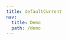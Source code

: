 ```yaml
---
title: defaultCurrent
nav:
  title: Demo
  path: /demo
---
```


<code src="../examples/defaultCurrent.tsx"></code>
